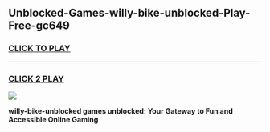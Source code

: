 
## Unblocked-Games-willy-bike-unblocked-Play-Free-gc649
<h3>
<a href="https://premium76.site?title=willy-bike-unblocked&ref=21A">CLICK TO PLAY</a></h3>
<hr>

<h3>
<a href="https://premium76.site?title=willy-bike-unblocked&ref=21A">CLICK 2 PLAY</a>
  
</h3>

<a href="https://premium76.site?title=willy-bike-unblocked&ref=21A"><img src="https://clearcache.store/games.png"></a>


**willy-bike-unblocked games unblocked: Your Gateway to Fun and Accessible Online Gaming**
